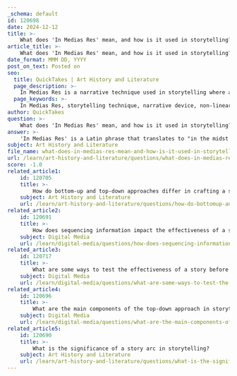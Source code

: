 ```yaml
---
_schema: default
id: 120698
date: 2024-12-12
title: >-
    What does 'In Medias Res' mean, and how is it used in storytelling?
article_title: >-
    What does 'In Medias Res' mean, and how is it used in storytelling?
date_format: MMM DD, YYYY
post_on_text: Posted on
seo:
  title: QuickTakes | Art History and Literature
  page_description: >-
    In Medias Res is a narrative technique used in storytelling where a story begins in the middle of the plot, engaging the audience immediately and utilizing non-linear development for dynamic exploration of characters.
  page_keywords: >-
    In Medias Res, storytelling technique, narrative device, non-linear storytelling, character development, audience engagement, suspense, literary technique, Homer's The Odyssey, plot structure
author: QuickTakes
question: >-
    What does 'In Medias Res' mean, and how is it used in storytelling?
answer: >-
    'In Medias Res' is a Latin phrase that translates to "in the midst of things." It is a narrative technique commonly used in literature, film, and other forms of storytelling, where a story begins in the middle of the plot rather than at the chronological beginning. This approach assumes that the audience is already aware of the background events that have led to the current situation.\n\nThe technique serves several purposes in storytelling:\n\n1. **Immediate Engagement**: By starting in the middle of the action, storytellers can quickly capture the audience's attention and create a sense of urgency and excitement. This can lead to a more engaging experience as the audience is thrust directly into a critical moment of the narrative.\n\n2. **Non-linear Plot Development**: Stories that employ 'In Medias Res' often utilize non-linear storytelling, where the narrative may flash back or forward in time to fill in the gaps of the plot. This allows for a more dynamic exploration of characters and events, as the audience learns about the backstory through dialogue, flashbacks, or other techniques.\n\n3. **Building Suspense**: Starting in the middle of the action can create suspense and tension, as the audience is left to wonder how the characters arrived at this point and what will happen next.\n\n4. **Character Development**: This technique can also enhance character development by revealing their motivations and relationships through their actions and dialogue in the present moment, rather than through exposition.\n\nClassic examples of 'In Medias Res' can be found in works such as Homer's epic poem, *The Odyssey*, which begins with Odysseus already on his journey home, and many modern films that start with a high-stakes scene before revealing the backstory.\n\nOverall, 'In Medias Res' is a powerful storytelling device that can transform the narrative experience by engaging the audience right from the start and maintaining their interest throughout the unfolding story.
subject: Art History and Literature
file_name: what-does-in-medias-res-mean-and-how-is-it-used-in-storytelling.md
url: /learn/art-history-and-literature/questions/what-does-in-medias-res-mean-and-how-is-it-used-in-storytelling
score: -1.0
related_article1:
    id: 120705
    title: >-
        How do bottom-up and top-down approaches differ in crafting a story?
    subject: Art History and Literature
    url: /learn/art-history-and-literature/questions/how-do-bottomup-and-topdown-approaches-differ-in-crafting-a-story
related_article2:
    id: 120691
    title: >-
        How does sequencing information impact the effectiveness of a story?
    subject: Digital Media
    url: /learn/digital-media/questions/how-does-sequencing-information-impact-the-effectiveness-of-a-story
related_article3:
    id: 120717
    title: >-
        What are some ways to test the effectiveness of a story before presenting it?
    subject: Digital Media
    url: /learn/digital-media/questions/what-are-some-ways-to-test-the-effectiveness-of-a-story-before-presenting-it
related_article4:
    id: 120696
    title: >-
        What are the main components of the top-down approach in storytelling?
    subject: Digital Media
    url: /learn/digital-media/questions/what-are-the-main-components-of-the-topdown-approach-in-storytelling
related_article5:
    id: 120690
    title: >-
        What is the significance of a story arc in storytelling?
    subject: Art History and Literature
    url: /learn/art-history-and-literature/questions/what-is-the-significance-of-a-story-arc-in-storytelling
---
```


&nbsp;